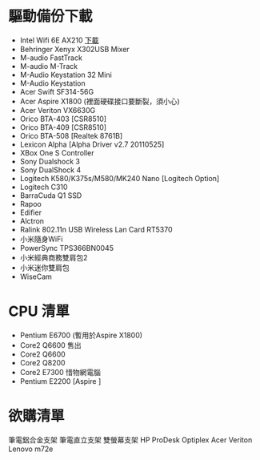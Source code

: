 # 驅動備份下載
- Intel Wifi 6E AX210 [下載](https://downloadcenter.intel.com/zh-tw/product/204836)
- Behringer Xenyx X302USB Mixer
- M-audio FastTrack
- M-audio M-Track
- M-Audio Keystation 32 Mini
- M-Audio Keystation 
- Acer Swift SF314-56G
- Acer Aspire X1800 (裡面硬碟接口要斷裂，須小心)
- Acer Veriton VX6630G
- Orico BTA-403 [CSR8510]
- Orico BTA-409 [CSR8510]
- Orico BTA-508 [Realtek 8761B]
- Lexicon Alpha [Alpha Driver v2.7 20110525]
- XBox One S Controller
- Sony Dualshock 3
- Sony DualShock 4
- Logitech K580/K375s/M580/MK240 Nano [Logitech Option]
- Logitech C310
- BarraCuda Q1 SSD
- Rapoo 
- Edifier
- Alctron
- Ralink 802.11n USB Wireless Lan Card RT5370
- 小米隨身WiFi
- PowerSync TPS366BN0045
- 小米經典商務雙肩包2
- 小米迷你雙肩包
- WiseCam

# CPU 清單
- Pentium E6700 (暫用於Aspire X1800)
- Core2 Q6600 售出
- Core2 Q6600
- Core2 Q8200 
- Core2 E7300 惜物網電腦
- Pentium E2200 [Aspire ]

# 欲購清單
筆電鋁合金支架
筆電直立支架
雙螢幕支架
HP ProDesk Optiplex Acer Veriton Lenovo m72e
